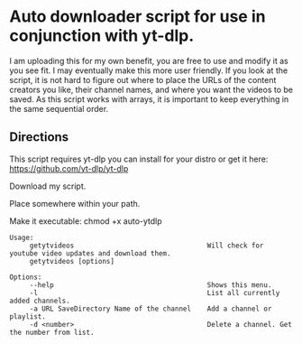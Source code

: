 # Auto downloader script for use in conjunction with yt-dlp.

I am uploading this for my own benefit, you are free to use and modify it as you see fit.
I may eventually make this more user friendly.
If you look at the script, it is not hard to figure out where to place the URLs of the content creators you like, their channel names, and where you want the videos to be saved.
As this script works with arrays, it is important to keep everything in the same sequential order.

## Directions

This script requires yt-dlp you can install for your distro or get it here: https://github.com/yt-dlp/yt-dlp

Download my script.

Place somewhere within your path.

Make it executable: chmod +x auto-ytdlp

```
Usage:
     getytvideos                                 Will check for youtube video updates and download them.
     getytvideos [options]

Options:
     --help                                      Shows this menu.
     -l                                          List all currently added channels.
     -a URL SaveDirectory Name of the channel    Add a channel or playlist.
     -d <number>                                 Delete a channel. Get the number from list.
```
